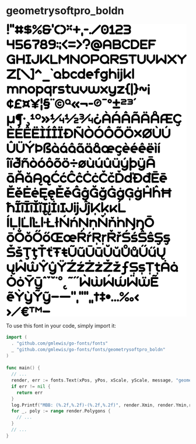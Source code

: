 # geometrysoftpro_boldn

![geometrysoftpro_boldn](geometrysoftpro_boldn.png)

To use this font in your code, simply import it:

```go
import (
  . "github.com/gmlewis/go-fonts/fonts"
  _ "github.com/gmlewis/go-fonts/fonts/geometrysoftpro_boldn"
)

func main() {
  // ...
  render, err := fonts.Text(xPos, yPos, xScale, yScale, message, "geometrysoftpro_boldn")
  if err != nil {
    return err
  }
  log.Printf("MBB: (%.2f,%.2f)-(%.2f,%.2f)", render.Xmin, render.Ymin,render.Xmax, render.Ymax)
  for _, poly := range render.Polygons {
    // ...
  }
  // ...
}
```
